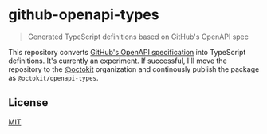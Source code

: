 # github-openapi-types

> Generated TypeScript definitions based on GitHub's OpenAPI spec

This repository converts [GitHub's OpenAPI specification](https://github.com/github/rest-api-description/) into TypeScript definitions. It's currently an experiment. If successful, I'll move the repository to the [@octokit](github.com/octokit/) organization and continously publish the package as `@octokit/openapi-types`.

## License

[MIT](LICENSE)
